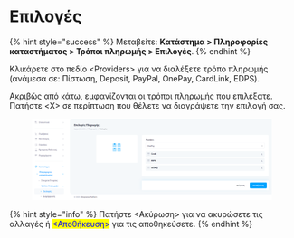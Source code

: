 # Επιλογές

{% hint style="success" %}
Μεταβείτε: **Κατάστημα > Πληροφορίες καταστήματος > Τρόποι πληρωμής > Επιλογές**.
{% endhint %}

Κλικάρετε στο πεδίο \<Providers> για να διαλέξετε τρόπο πληρωμής (ανάμεσα σε: Πίστωση, Deposit, PayPal, OnePay, CardLink, EDPS).

Ακριβώς από κάτω, εμφανίζονται οι τρόποι πληρωμής που επιλέξατε. Πατήστε \<X> σε περίπτωση που θέλετε να διαγράψετε την επιλογή σας.

<figure><img src="../../../.gitbook/assets/ScreenHunter 70 (1).png" alt=""><figcaption></figcaption></figure>

{% hint style="info" %}
Πατήστε <Ακύρωση> για να ακυρώσετε τις αλλαγές ή <mark style="color:blue;"><Αποθήκευση></mark> για τις αποθηκεύσετε.&#x20;
{% endhint %}



